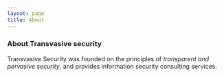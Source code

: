 ```yaml
---
layout: page
title: About
---
```

### About Transvasive security

Transvasive Security was founded on the principles of *transparent and pervasive security*, and provides information security consulting services.

